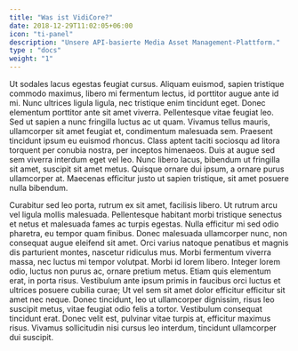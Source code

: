 ```yaml
---
title: "Was ist VidiCore?"
date: 2018-12-29T11:02:05+06:00
icon: "ti-panel"
description: "Unsere API-basierte Media Asset Management-Plattform."
type : "docs"
weight: "1"
---
```


Ut sodales lacus egestas feugiat cursus. Aliquam euismod, sapien tristique commodo maximus, libero mi fermentum lectus, id porttitor augue ante id mi. Nunc ultrices ligula ligula, nec tristique enim tincidunt eget. Donec elementum porttitor ante sit amet viverra. Pellentesque vitae feugiat leo. Sed ut sapien a nunc fringilla luctus ac ut quam. Vivamus tellus mauris, ullamcorper sit amet feugiat et, condimentum malesuada sem. Praesent tincidunt ipsum eu euismod rhoncus. Class aptent taciti sociosqu ad litora torquent per conubia nostra, per inceptos himenaeos. Duis at augue sed sem viverra interdum eget vel leo. Nunc libero lacus, bibendum ut fringilla sit amet, suscipit sit amet metus. Quisque ornare dui ipsum, a ornare purus ullamcorper at. Maecenas efficitur justo ut sapien tristique, sit amet posuere nulla bibendum.

Curabitur sed leo porta, rutrum ex sit amet, facilisis libero. Ut rutrum arcu vel ligula mollis malesuada. Pellentesque habitant morbi tristique senectus et netus et malesuada fames ac turpis egestas. Nulla efficitur mi sed odio pharetra, eu tempor quam finibus. Donec malesuada ullamcorper nunc, non consequat augue eleifend sit amet. Orci varius natoque penatibus et magnis dis parturient montes, nascetur ridiculus mus. Morbi fermentum viverra massa, nec luctus mi tempor volutpat. Morbi id lorem libero. Integer lorem odio, luctus non purus ac, ornare pretium metus. Etiam quis elementum erat, in porta risus. Vestibulum ante ipsum primis in faucibus orci luctus et ultrices posuere cubilia curae; Ut vel sem sit amet dolor efficitur efficitur sit amet nec neque. Donec tincidunt, leo ut ullamcorper dignissim, risus leo suscipit metus, vitae feugiat odio felis a tortor. Vestibulum consequat tincidunt erat. Donec velit est, pulvinar vitae turpis at, efficitur maximus risus. Vivamus sollicitudin nisi cursus leo interdum, tincidunt ullamcorper dui suscipit.